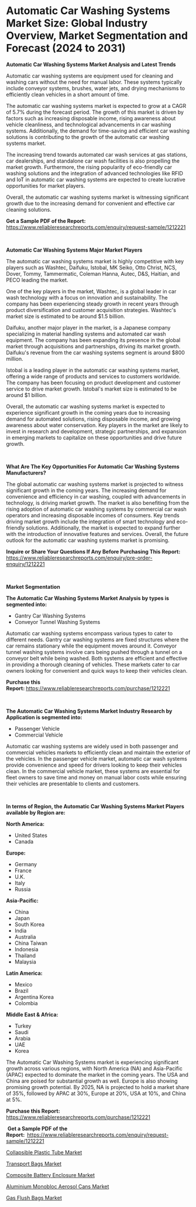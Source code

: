 <p><h1>Automatic Car Washing Systems Market Size: Global Industry Overview, Market Segmentation and Forecast (2024 to 2031)</h1></p><p><strong>Automatic Car Washing Systems Market Analysis and Latest Trends</strong></p>
<p><p>Automatic car washing systems are equipment used for cleaning and washing cars without the need for manual labor. These systems typically include conveyor systems, brushes, water jets, and drying mechanisms to efficiently clean vehicles in a short amount of time.</p><p>The automatic car washing systems market is expected to grow at a CAGR of 5.7% during the forecast period. The growth of this market is driven by factors such as increasing disposable income, rising awareness about vehicle cleanliness, and technological advancements in car washing systems. Additionally, the demand for time-saving and efficient car washing solutions is contributing to the growth of the automatic car washing systems market.</p><p>The increasing trend towards automated car wash services at gas stations, car dealerships, and standalone car wash facilities is also propelling the market growth. Furthermore, the rising popularity of eco-friendly car washing solutions and the integration of advanced technologies like RFID and IoT in automatic car washing systems are expected to create lucrative opportunities for market players.</p><p>Overall, the automatic car washing systems market is witnessing significant growth due to the increasing demand for convenient and effective car cleaning solutions.</p></p>
<p><strong>Get a Sample PDF of the Report:&nbsp;</strong> <a href="https://www.reliableresearchreports.com/enquiry/request-sample/1212221">https://www.reliableresearchreports.com/enquiry/request-sample/1212221</a></p>
<p>&nbsp;</p>
<p><strong>Automatic Car Washing Systems Major Market Players</strong></p>
<p><p>The automatic car washing systems market is highly competitive with key players such as Washtec, Daifuku, Istobal, MK Seiko, Otto Christ, NCS, Dover, Tommy, Tammermatic, Coleman Hanna, Autec, D&S, Haitian, and PECO leading the market. </p><p>One of the key players in the market, Washtec, is a global leader in car wash technology with a focus on innovation and sustainability. The company has been experiencing steady growth in recent years through product diversification and customer acquisition strategies. Washtec's market size is estimated to be around $1.5 billion.</p><p>Daifuku, another major player in the market, is a Japanese company specializing in material handling systems and automated car wash equipment. The company has been expanding its presence in the global market through acquisitions and partnerships, driving its market growth. Daifuku's revenue from the car washing systems segment is around $800 million.</p><p>Istobal is a leading player in the automatic car washing systems market, offering a wide range of products and services to customers worldwide. The company has been focusing on product development and customer service to drive market growth. Istobal's market size is estimated to be around $1 billion.</p><p>Overall, the automatic car washing systems market is expected to experience significant growth in the coming years due to increasing demand for automated solutions, rising disposable income, and growing awareness about water conservation. Key players in the market are likely to invest in research and development, strategic partnerships, and expansion in emerging markets to capitalize on these opportunities and drive future growth.</p></p>
<p>&nbsp;</p>
<p><strong>What Are The Key Opportunities For Automatic Car Washing Systems Manufacturers?</strong></p>
<p><p>The global automatic car washing systems market is projected to witness significant growth in the coming years. The increasing demand for convenience and efficiency in car washing, coupled with advancements in technology, is driving market growth. The market is also benefiting from the rising adoption of automatic car washing systems by commercial car wash operators and increasing disposable incomes of consumers. Key trends driving market growth include the integration of smart technology and eco-friendly solutions. Additionally, the market is expected to expand further with the introduction of innovative features and services. Overall, the future outlook for the automatic car washing systems market is promising.</p></p>
<p><strong>Inquire or Share Your Questions If Any Before Purchasing This Report:</strong> <a href="https://www.reliableresearchreports.com/enquiry/pre-order-enquiry/1212221">https://www.reliableresearchreports.com/enquiry/pre-order-enquiry/1212221</a></p>
<p>&nbsp;</p>
<p><strong>Market Segmentation</strong></p>
<p><strong>The Automatic Car Washing Systems Market Analysis by types is segmented into:</strong></p>
<p><ul><li>Gantry Car Washing Systems</li><li>Conveyor Tunnel Washing Systems</li></ul></p>
<p><p>Automatic car washing systems encompass various types to cater to different needs. Gantry car washing systems are fixed structures where the car remains stationary while the equipment moves around it. Conveyor tunnel washing systems involve cars being pushed through a tunnel on a conveyor belt while being washed. Both systems are efficient and effective in providing a thorough cleaning of vehicles. These markets cater to car owners looking for convenient and quick ways to keep their vehicles clean.</p></p>
<p><strong>Purchase this Report:&nbsp;</strong><a href="https://www.reliableresearchreports.com/purchase/1212221">https://www.reliableresearchreports.com/purchase/1212221</a></p>
<p>&nbsp;</p>
<p><strong>The Automatic Car Washing Systems Market Industry Research by Application is segmented into:</strong></p>
<p><ul><li>Passenger Vehicle</li><li>Commercial Vehicle</li></ul></p>
<p><p>Automatic car washing systems are widely used in both passenger and commercial vehicles markets to efficiently clean and maintain the exterior of the vehicles. In the passenger vehicle market, automatic car wash systems provide convenience and speed for drivers looking to keep their vehicles clean. In the commercial vehicle market, these systems are essential for fleet owners to save time and money on manual labor costs while ensuring their vehicles are presentable to clients and customers.</p></p>
<p>&nbsp;</p>
<p><strong>In terms of Region, the Automatic Car Washing Systems Market Players available by Region are:</strong></p>
<p>
    <p> <strong> North America: </strong>
        <ul>
            <li>United States</li>
            <li>Canada</li>
        </ul>
        </p> 
    <p> <strong> Europe: </strong>
        <ul>
            <li>Germany</li>
            <li>France</li>
            <li>U.K.</li>
            <li>Italy</li>
            <li>Russia</li>
        </ul>
        </p> 
    <p> <strong> Asia-Pacific: </strong>
        <ul>
            <li>China</li>
            <li>Japan</li>
            <li>South Korea</li>
            <li>India</li>
            <li>Australia</li>
            <li>China Taiwan</li>
            <li>Indonesia</li>
            <li>Thailand</li>
            <li>Malaysia</li>
        </ul>
        </p> 
    <p> <strong> Latin America: </strong>
        <ul>
            <li>Mexico</li>
            <li>Brazil</li>
            <li>Argentina Korea</li>
            <li>Colombia</li>
        </ul>
        </p> 
    <p> <strong> Middle East & Africa: </strong>
        <ul>
            <li>Turkey</li>
            <li>Saudi</li>
            <li>Arabia</li>
            <li>UAE</li>
            <li>Korea</li>
        </ul>
    </p>
    </p>
<p><p>The Automatic Car Washing Systems market is experiencing significant growth across various regions, with North America (NA) and Asia-Pacific (APAC) expected to dominate the market in the coming years. The USA and China are poised for substantial growth as well. Europe is also showing promising growth potential. By 2025, NA is projected to hold a market share of 35%, followed by APAC at 30%, Europe at 20%, USA at 10%, and China at 5%.</p></p>
<p><strong>Purchase this Report: </strong><a href="https://www.reliableresearchreports.com/purchase/1212221">https://www.reliableresearchreports.com/purchase/1212221</a></p>
<p>&nbsp;<strong>Get a Sample PDF of the Report:&nbsp;&nbsp;</strong><a href="https://www.reliableresearchreports.com/enquiry/request-sample/1212221">https://www.reliableresearchreports.com/enquiry/request-sample/1212221</a></p>
<p><strong></strong></p>
<p><p><a href="https://medium.com/@andrewbradley1965/collapsible-plastic-tube-market-analysis-and-sze-forecasted-for-period-from-2024-to-2031-2998ece59b18">Collapsible Plastic Tube Market</a></p><p><a href="https://medium.com/@andrewbradley1965/decoding-transport-bags-market-metrics-market-share-trends-and-growth-patterns-bad4ce15d9c2">Transport Bags Market</a></p><p><a href="https://medium.com/@laurabruen2023/composite-battery-enclosure-market-size-cagr-trends-2024-2030-21d8efb3504f">Composite Battery Enclosure Market</a></p><p><a href="https://medium.com/@andrewbradley1965/analyzing-aluminium-monobloc-aerosol-cans-market-global-industry-perspective-and-forecast-2024-to-20a4307df3e1">Aluminium Monobloc Aerosol Cans Market</a></p><p><a href="https://medium.com/@andrewbradley1965/gas-flush-bags-market-size-reveals-the-best-marketing-channels-in-global-industry-5051ae670f76">Gas Flush Bags Market</a></p></p>